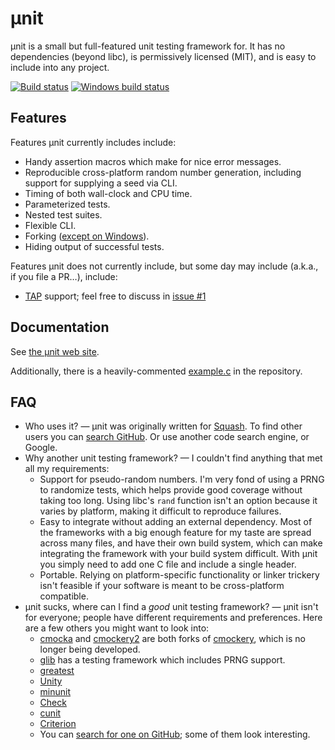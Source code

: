 # µnit

µnit is a small but full-featured unit testing framework for.  It has
no dependencies (beyond libc), is permissively licensed (MIT), and is
easy to include into any project.

[![Build status](https://travis-ci.org/nemequ/munit.svg?branch=master)](https://travis-ci.org/nemequ/munit)
[![Windows build status](https://ci.appveyor.com/api/projects/status/db515g5ifcwjohq7/branch/master?svg=true)](https://ci.appveyor.com/project/quixdb/munit/branch/master)

## Features

Features µnit currently includes include:

 * Handy assertion macros which make for nice error messages.
 * Reproducible cross-platform random number generation, including
   support for supplying a seed via CLI.
 * Timing of both wall-clock and CPU time.
 * Parameterized tests.
 * Nested test suites.
 * Flexible CLI.
 * Forking
   ([except on Windows](https://github.com/nemequ/munit/issues/2)).
 * Hiding output of successful tests.

Features µnit does not currently include, but some day may include
(a.k.a., if you file a PR…), include:

 * [TAP](http://testanything.org/) support; feel free to discuss in
   [issue #1](https://github.com/nemequ/munit/issues/1)

## Documentation

See [the µnit web site](https://nemequ.github.io/munit).

Additionally, there is a heavily-commented
[example.c](https://github.com/nemequ/munit/blob/master/example.c) in
the repository.

## FAQ

* Who uses it? — µnit was originally written for
  [Squash](https://quixdb.github.io/squash/).  To find other users you
  can
  [search GitHub](https://github.com/search?l=c&q=munit_suite_main&type=Code&utf8=%E2%9C%93).
  Or use another code search engine, or Google.
* Why another unit testing framework? — I couldn't find anything that
  met all my requirements:
  * Support for pseudo-random numbers.  I'm very fond of using a PRNG
    to randomize tests, which helps provide good coverage without
    taking too long.  Using libc's `rand` function isn't an option
    because it varies by platform, making it difficult to reproduce
    failures.
  * Easy to integrate without adding an external dependency.  Most of
    the frameworks with a big enough feature for my taste are spread
    across many files, and have their own build system, which can
    make integrating the framework with your build system difficult.
    With µnit you simply need to add one C file and include a single
    header.
  * Portable.  Relying on platform-specific functionality or linker
    trickery isn't feasible if your software is meant to be
    cross-platform compatible.
* µnit sucks, where can I find a *good* unit testing framework? —
  µnit isn't for everyone; people have different requirements and
  preferences.  Here are a few others you might want to look into:
  * [cmocka](https://cmocka.org/) and
    [cmockery2](https://github.com/lpabon/cmockery2) are both forks
    of [cmockery](https://code.google.com/p/cmockery/), which is no
    longer being developed.
  * [glib](https://developer.gnome.org/glib/stable/glib-Testing.html)
    has a testing framework which includes PRNG support.
  * [greatest](https://github.com/silentbicycle/greatest)
  * [Unity](https://github.com/ThrowTheSwitch/Unity)
  * [minunit](https://github.com/siu/minunit)
  * [Check](https://libcheck.github.io/check/)
  * [cunit](http://cunit.sourceforge.net/)
  * [Criterion](https://github.com/Snaipe/Criterion)
  * You can
    [search for one on GitHub](https://github.com/search?l=C&q=unit+testing&type=Repositories&utf8=%E2%9C%93);
    some of them look interesting.

